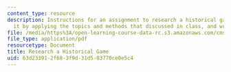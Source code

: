 ```yaml
---
content_type: resource
description: Instructions for an assignment to research a historical game, analyze
  it by applying the topics and methods that discussed in class, and write an essay.
file: /media/https%3A/open-learning-course-data-rc.s3.amazonaws.com/cms-608-game-design-spring-2008/63d233912f683f9d31d583770ce0e5c4_MITCMS_608s08_proj01.pdf
file_type: application/pdf
resourcetype: Document
title: Research a Historical Game
uid: 63d23391-2f68-3f9d-31d5-83770ce0e5c4
---
```

